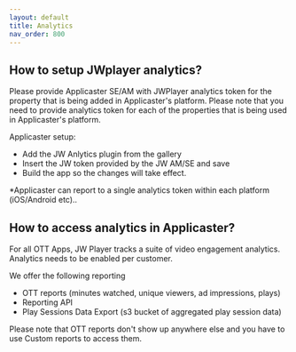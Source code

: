 ```yaml
---
layout: default
title: Analytics
nav_order: 800
---
```



## How to setup JWplayer analytics?
Please provide Applicaster SE/AM with JWPlayer analytics token for the property that is being added in Applicaster's platform. Please note that you need to provide analytics token for each of the properties that is being used in Applicaster's platform.

Applicaster setup:
- Add the JW Anlytics plugin from the gallery
- Insert the JW token provided by the JW AM/SE and save
- Build the app so the changes will take effect.

*Applicaster can report to a single analytics token within each platform (iOS/Android etc).. 

## How to access analytics in Applicaster? 
For all OTT Apps, JW Player tracks a suite of video engagement analytics. Analytics needs to be enabled per customer.

We offer the following reporting
-  OTT reports (minutes watched, unique viewers, ad impressions, plays)
- Reporting API
- Play Sessions Data Export (s3 bucket of aggregated play session data)

Please note that OTT reports don't show up anywhere else and you have to use Custom reports to access them.

